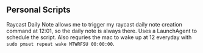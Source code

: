 ## Personal Scripts

Raycast Daily Note allows me to trigger my raycast daily note creation command at 12:01, so the daily note is always there.
Uses a LaunchAgent to schedule the script.
Also requries the mac to wake up at 12 everyday with `sudo pmset repeat wake MTWRFSU 00:00:00`.
